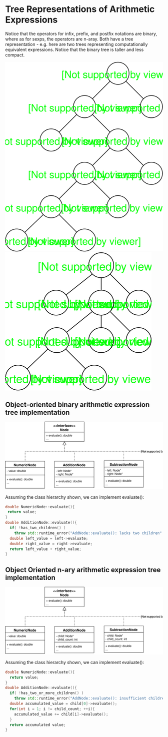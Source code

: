 # Tree Representations of Arithmetic Expressions

Notice that the operators for infix, prefix, and postfix notations are binary, where as for sexps, the operators are n-aray. Both have a tree representation - e.g. here are two trees representing computationally equivalent expressions. Notice that the binary tree is taller and less compact.

![](../images/binary_arithmetic_expression_tree.svg)
![](../images/n_ary_arithmetic_expression_tree.svg)

## Object-oriented binary arithmetic expression tree implementation

![](../images/binary_arithmetic_expression_tree_interface.svg)

Assuming the class hierarchy shown, we can implement evaluate():

```c++
double NumericNode::evaluate(){
 return value;
}
double AdditionNode::evaluate(){
  if( !has_two_children() )
    throw std::runtime_error("AddNode::evaluate(): lacks two children" );
  double left_value = left->evaluate;
  double right_value = right->evaluate;
  return left_value + right_value;
}
```

## Object Oriented n-ary arithmetic expression tree implementation

![](../images/n_ary_arithmetic_expression_tree_interface.svg)

Assuming the class hierarchy shown, we can implement evaluate():

```c++
double NumericNode::evaluate(){
  return value;
}
double AdditionNode::evaluate(){
  if( !has_two_or_more_children() )
    throw std::runtime_error("AddNode::evaluate(): insufficient children" );
  double accumulated_value = child[0]->evaluate();
  for(int i = 1; i != child_count; ++i){
    accumulated_value += child[i]->evaluate();
  }
  return accumulated value;
}
```
